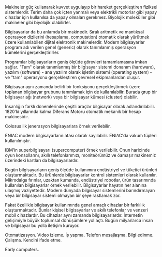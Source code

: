 Makineler güç kullanarak kuvvet uygulayıp bir hareket gerçekleştiren fiziksel sistemlerdir.
Terim daha çok içten yanmalı veya elektrikli motorlar gibi yapay cihazlar için kullanılsa da yapay olmaları gerekmez.
Biyolojik moleküller gibi makineler gibi biyolojik olabilirler.

Bilgisayarlar da bu anlamda bir makinedir. Sıralı aritmetik ve mantıksal operasyon dizilerini (hesaplama, computation) otomatik olarak yürütmek üzere kullanılabilen
dijital elektronik makinelerdir. Modern bilgisayarlar program adı verilen genel (generic) olarak tanımlanmış operasyon kümelerini gerçekleştirirler.

Programlar bilgisayarların geniş ölçüde görevleri tamamlamasına imkan sağlar. "Tam" olarak tanımlanmış bir bilgisayar sistemi donanım (hardware), yazılım (software) - ana yazılım olarak işletim sistemi (operating system) - ve "tam" operasyonu gerçekleştiren çevresel ekipmanlardan oluşur.

Bilgisayar aynı zamanda belirli bir fonksiyonu gerçekleştirmek üzere toplanan bilgisayar grubunu tanımlamak için de kullanılabilir. Burada grup bir bilgisayar ağı (network) veya bir bilgisayar kümesi (cluster) olabilir.

İnsanlığın farklı dönemlerinde çeşitli araçlar bilgisayar olarak adlandırılabilir. 1820'ki yıllarında kalma Diferans Motoru otomatik mekanik bir hesap makinesidir. 

Colosus ilk jenerasyon bilgisayarlara örnek verilebilir.

ENIAC modern bilgisayarların atası olarak sayılabilir. ENIAC'da vakum tüpleri kullanılmıştır.

IBM'in superbilgisayarı (supercomputer) örnek verilebilir. Onun haricinde oyun konsollarını, akıllı telefonlarımızı, moniteörümüz ve öamaşır makinemiz üzerindeki kartları da bilgisayarlardır.

Bugün bilgisayarların geniş ölçüde kullanımını endüstriyel ve tüketici ürünleri oluşturmaktadır. Bu ürünlerde bilgisayarlar kontrol sistemleri olarak kullanılır. Mikrodalga fırınlar, uzaktan kumanda, endüstriyel robotlar, ürün tasarımında kullanılan bilgisayarlar örnek verilebilir.
Bilgisayarlar hayatın her alanına ulaşmış vaziyettedir. Modern dünyada bilgisayar sistemlerini barındırmayan veya bir bilgisayar sistemi olmayan bir şeye rastlamak zor.

Fakat özellikle bilgisayar kullanımında genel amaçlı cihazlar bir farklılık oluşturmaktadır. Bunlar kişisel bilgisayarlar ve akıllı telefonlar ve venzeri mobil cihazlardır.
Bu cihazlar aynı zamanda bilgisayarlardır. İnternetin gelişimiyle büyük toplumsal dönüşümlere yol açtı. Bugün milyarlarca insan ve bilgisayar bu yolla iletişim kuruyor.

Otomatizasyon. Video izleme. İş yapma. Telefon mesajlaşma. Bilgi edinme. Çalışma. Kendini ifade etme. 

Early computers.
